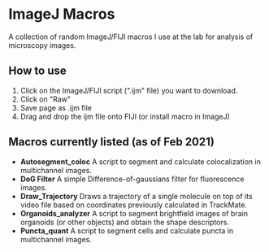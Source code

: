 # ImageJ Macros
A collection of random ImageJ/FIJI macros I use at the lab for analysis of microscopy images.

## How to use
1. Click on the ImageJ/FIJI script (".ijm" file) you want to download.
2. Click on "Raw"
3. Save page as .ijm file
4. Drag and drop the ijm file onto FIJI (or install macro in ImageJ)

## Macros currently listed (as of Feb 2021)

- **Autosegment_coloc**  A script to segment and calculate colocalization in multichannel images.
- **DoG Filter**  A simple Difference-of-gaussians filter for fluorescence images.
- **Draw_Trajectory** Draws a trajectory of a single molecule on top of its video file based on coordinates previously calculated in TrackMate.
- **Organoids_analyzer**  A script to segment brightfield images of brain organoids (or other objects) and obtain the shape descriptors.
- **Puncta_quant**  A script to segment cells and calculate puncta in multichannel images.
